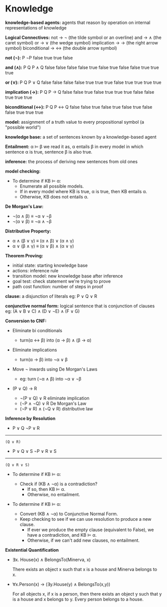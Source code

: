 # Knowledge

**knowledge-based agents:**
agents that reason by operation on internal representations of knowledge

**Logical Connectives:**
not ->  ¬ (the tilde symbol or an overline)
and ->  ∧ (the caret symbol)
or  ->  ∨ (the wedge symbol)
implication  -> → (the right arrow symbol)
biconditional -> ↔ (the double arrow symbol)


**not (¬):**
 P       ¬P
false   true
true    false


**and (∧):**
 P           Q          P ∧ Q
false       false       false
false       true        false
true        false       false
true        true        true


**or (∨):**
 P           Q          P ∨ Q
false       false       false
false       true        true
true        false       true
true        true        true


**implication (→):**
 P           Q          P → Q
false       false       true
false       true        true
true        false       false
true        true        true

**biconditional (↔):**
 P           Q          P ↔ Q
false       false       true
false       true        false
true        false       false
true        true        true


**model:**
assignment of a truth value to every propositional symbol (a "possible world")

**knowledge base:**
a set of sentences known by a knowledge-based agent

**Entailment:**
α ⊨ β
we read it as, α entails β
in every model in which sentence α is true, sentence β is also true.

**inference:**
the process of deriving new sentences from old ones

**model checking:**
+ To determine if KB ⊨ α:
  - Enumerate all possible models.
  - If in every model where KB is true, α is true, then KB entails α.
  - Otherwise, KB does not entails α.

**De Morgan's Law:**
  - ¬(α ∧ β) ≡ ¬α ∨ ¬β
  - ¬(α ∨ β) ≡ ¬α ∧ ¬β

**Distributive Property:**
  - α ∧ (β ∨ γ) ≡ (α ∧ β) ∨ (α ∧ γ)
  - α ∨ (β ∧ γ) ≡ (α ∨ β) ∧ (α ∨ γ)

**Theorem Proving:**
  - initial state: starting knowledge base
  - actions: inference rule
  - transition model: new knowledge base after inference
  - goal test: check statement we're trying to prove
  - path cost function: number of steps in proof

**clause:**
a disjunction of literals
eg: P ∨ Q ∨ R

**conjunctive normal form:**
logical sentence that is conjunction of clauses
eg: (A ∨ B ∨ C) ∧ (D ∨ ¬E) ∧ (F ∨ G)

**Conversion to CNF:**
  - Eliminate bi conditionals
    - turn(α ↔️ β) into (α → β) ∧ (β → α)
  - Eliminate implications
    - turn(α → β) into ¬α ∨ β
  - Move ¬ inwards using De Morgan's Laws
    - eg: turn (¬α ∧ β) into ¬α ∨ ¬β

  - (P ∨ Q) → R
    - ¬(P ∨ Q) ∨ R     eliminate implication
    - (¬P ∧ ¬Q) ∨ R     De Morgan's Law
    - (¬P ∨ R) ∧ (¬Q ∨ R)     distributive law

**Inference by Resolution**
  -  P ∨ Q
    ¬P ∨ R
  ----------------
    (Q ∨ R)

  -  P ∨ Q ∨ S
    ¬P ∨ R ∨ S
  ----------------
    (Q ∨ R ∨ S) 

  - To determine if KB ⊨ α:
    - Check if (KB ∧ ¬α) is a contradiction? 
      - If so, then KB ⊨ α.
      - Otherwise, no entailment.
  
  - To determine if KB ⊨ α:
    - Convert (KB ∧ ¬α) to Conjunctive Normal Form.
    - Keep checking to see if we can use resolution to produce a new clause.
      - If ever we produce the empty clause (equivalent to False), we have a contradiction, and KB ⊨ α.
      - Otherwise, if we can't add new clauses, no entailment. 


**Existential Quantification**

- ∃x. House(x) ∧ BelongsTo(Minerva, x)
  
  There exists an object x such that x is a house and Minerva belongs to x.

- ∀x.Person(x) → (∃y.House(y) ∧ BelongsTo(x,y))
  
  For all objects x, if x is a person, then there exists an object y such that y is a house and x belongs to y.
  Every person belongs to a house.